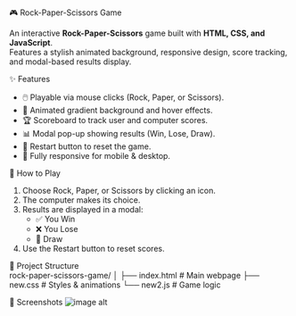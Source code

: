 🎮 Rock-Paper-Scissors Game  

An interactive **Rock-Paper-Scissors** game built with **HTML, CSS, and JavaScript**.  
Features a stylish animated background, responsive design, score tracking, and modal-based results display.  


✨ Features  
- 🖱️ Playable via mouse clicks (Rock, Paper, or Scissors).  
- 🎨 Animated gradient background and hover effects.  
- 🏆 Scoreboard to track user and computer scores.  
- 📊 Modal pop-up showing results (Win, Lose, Draw).  
- 🔄 Restart button to reset the game.  
- 📱 Fully responsive for mobile & desktop.

 🚀 How to Play
1. Choose Rock, Paper, or Scissors by clicking an icon.
2. The computer makes its choice.
3. Results are displayed in a modal:
   - ✅ You Win
   - ❌ You Lose
   - 🤝 Draw
4. Use the Restart button to reset scores.


📂 Project Structure  
rock-paper-scissors-game/
│
├── index.html # Main webpage
├── new.css # Styles & animations
└── new2.js # Game logic 

📸 Screenshots
![image alt]()



